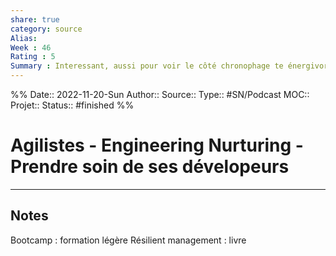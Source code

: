 ```yaml
---
share: true 
category: source
Alias:
Week : 46
Rating : 5
Summary : Interessant, aussi pour voir le côté chronophage te énergivore des startup, et les méthodes mise en place pour essayer de faire en sorte que les gens n'explosent pas en vol.
---
```

%%
Date:: 2022-11-20-Sun
Author::
Source:: 
Type:: #SN/Podcast 
MOC::
Projet:: 
Status:: #finished 
%%
# Agilistes - Engineering Nurturing - Prendre soin de ses dévelopeurs


***

## Notes

Bootcamp : formation légère
Résilient management : livre
